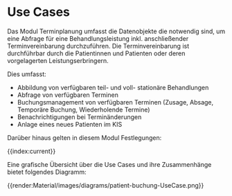 # Use Cases

Das Modul Terminplanung umfasst die Datenobjekte die notwendig sind, um eine Abfrage für eine Behandlungsleistung inkl. anschließender Terminvereinbarung durchzuführen. 
Die Terminvereinbarung ist durchführbar durch die Patientinnen und Patienten oder deren vorgelagerten Leistungserbringern.

Dies umfasst:

- Abbildung von verfügbaren teil- und voll- stationäre Behandlungen
- Abfrage von verfügbaren Terminen
- Buchungsmanagement von verfügbaren Terminen (Zusage, Absage, Temporäre Buchung, Wiederholende Termine)
- Benachrichtigungen bei Terminänderungen
- Anlage eines neues Patienten im KIS

Darüber hinaus gelten in diesem Modul Festlegungen:

{{index:current}}

Eine grafische Übersicht über die Use Cases und ihre Zusammenhänge bietet folgendes Diagramm:

{{render:Material/images/diagrams/patient-buchung-UseCase.png}}
